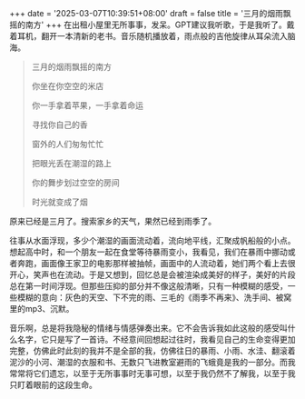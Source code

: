 +++
date = '2025-03-07T10:39:51+08:00'
draft = false
title = '三月的烟雨飘摇的南方'
+++
在出租小屋里无所事事，发呆。GPT建议我听歌，于是我听了。戴着耳机，翻开一本清新的老书。音乐随机播放着，雨点般的吉他旋律从耳朵流入脑海。

>
>三月的烟雨飘摇的南方
>
>你坐在你空空的米店
>
>你一手拿着苹果，一手拿着命运
>
>寻找你自己的香
>
>窗外的人们匆匆忙忙
>
>把眼光丢在潮湿的路上
>
>你的舞步划过空空的房间
>
>时光就变成了烟
>

原来已经是三月了。搜索家乡的天气，果然已经到雨季了。

往事从水面浮现，多少个潮湿的画面流动着，流向地平线，汇聚成帆船般的小点。想起高中时，和一个朋友一起在食堂等待暴雨变小，我看见，我们在暴雨中挪动或者奔跑，画面像王家卫的电影那样被抽帧，画面中的人流动着，她们两个看上去很开心，笑声也在流动。于是又想到，回忆总是会被渲染成美好的样子，美好的片段总在第一时间浮现。但那些压抑的部分并不像这般清晰，只有一种模糊的感受，一些模糊的意向：灰色的天空、下不完的雨、三毛的《雨季不再来》、洗手间、被窝里的mp3、沉默。

音乐啊，总是将我隐秘的情绪与情感弹奏出来。它不会告诉我如此这般的感受叫什么名字，它只是写了一首诗。不经意间回想起过往时，我看见自己的生命变得更加完整，仿佛此时此刻的我并不是全部的我，仿佛往日的暴雨、小雨、水洼、翻滚着泥沙的小河、潮湿的衣服和书、无数只飞进教室避雨的飞蛾竟是我的一部分。而我常常将它们遗忘，以至于无所事事时无事可想，以至于我仍然不了解我，以至于我只盯着眼前的这段生命。

